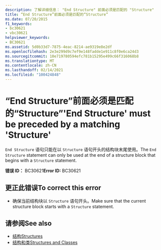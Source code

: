 ```yaml
---
description: 了解详细信息： "End Structure" 前面必须是匹配的 "Structure"
title: “End Structure”前面必须是匹配的“Structure”
ms.date: 07/20/2015
f1_keywords:
- bc30621
- vbc30621
helpviewer_keywords:
- BC30621
ms.assetid: 5d0b33d7-7875-4eac-8214-ae9319e8e2df
ms.openlocfilehash: 2e3e299d9c7ef9e148fadde1e911c8f0e6ca24d3
ms.sourcegitcommit: 10e719780594efc781b15295e499c66f316068b8
ms.translationtype: MT
ms.contentlocale: zh-CN
ms.lasthandoff: 02/14/2021
ms.locfileid: "100424848"
---
```

# <a name="end-structure-must-be-preceded-by-a-matching-structure"></a><span data-ttu-id="385d4-103">“End Structure”前面必须是匹配的“Structure”</span><span class="sxs-lookup"><span data-stu-id="385d4-103">'End Structure' must be preceded by a matching 'Structure'</span></span>

<span data-ttu-id="385d4-104">`End Structure` 语句只能在以 `Structure` 语句开头的结构块末尾使用。</span><span class="sxs-lookup"><span data-stu-id="385d4-104">The `End Structure` statement can only be used at the end of a structure block that begins with a `Structure` statement.</span></span>  
  
 <span data-ttu-id="385d4-105">**错误 ID：** BC30621</span><span class="sxs-lookup"><span data-stu-id="385d4-105">**Error ID:** BC30621</span></span>  
  
## <a name="to-correct-this-error"></a><span data-ttu-id="385d4-106">更正此错误</span><span class="sxs-lookup"><span data-stu-id="385d4-106">To correct this error</span></span>  
  
- <span data-ttu-id="385d4-107">确保当前结构块以 `Structure` 语句开头。</span><span class="sxs-lookup"><span data-stu-id="385d4-107">Make sure that the current structure block starts with a `Structure` statement.</span></span>  
  
## <a name="see-also"></a><span data-ttu-id="385d4-108">请参阅</span><span class="sxs-lookup"><span data-stu-id="385d4-108">See also</span></span>

- [<span data-ttu-id="385d4-109">结构</span><span class="sxs-lookup"><span data-stu-id="385d4-109">Structures</span></span>](../programming-guide/language-features/data-types/structures.md)
- [<span data-ttu-id="385d4-110">结构和类</span><span class="sxs-lookup"><span data-stu-id="385d4-110">Structures and Classes</span></span>](../programming-guide/language-features/data-types/structures-and-classes.md)
